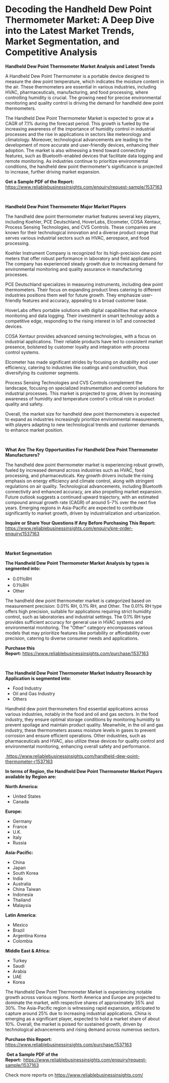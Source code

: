 <p><h1>Decoding the Handheld Dew Point Thermometer Market: A Deep Dive into the Latest Market Trends, Market Segmentation, and Competitive Analysis</h1></p><p><strong>Handheld Dew Point Thermometer Market Analysis and Latest Trends</strong></p>
<p><p>A Handheld Dew Point Thermometer is a portable device designed to measure the dew point temperature, which indicates the moisture content in the air. These thermometers are essential in various industries, including HVAC, pharmaceuticals, manufacturing, and food processing, where controlling humidity is crucial. The growing need for precise environmental monitoring and quality control is driving the demand for handheld dew point thermometers.</p><p>The Handheld Dew Point Thermometer Market is expected to grow at a CAGR of 7.1% during the forecast period. This growth is fueled by the increasing awareness of the importance of humidity control in industrial processes and the rise in applications in sectors like meteorology and climatology. Moreover, technological advancements are leading to the development of more accurate and user-friendly devices, enhancing their adoption. The market is also witnessing a trend toward connectivity features, such as Bluetooth-enabled devices that facilitate data logging and remote monitoring. As industries continue to prioritize environmental conditions, the handheld dew point thermometer's significance is projected to increase, further driving market expansion.</p></p>
<p><strong>Get a Sample PDF of the Report:&nbsp;</strong> <a href="https://www.reliablebusinessinsights.com/enquiry/request-sample/1537163?utm_campaign=904&utm_medium=2&utm_source=Github&utm_content=ia&utm_term=27022025&utm_id=handheld-dew-point-thermometer">https://www.reliablebusinessinsights.com/enquiry/request-sample/1537163</a></p>
<p>&nbsp;</p>
<p><strong>Handheld Dew Point Thermometer Major Market Players</strong></p>
<p><p>The handheld dew point thermometer market features several key players, including Koehler, PCE Deutschland, HoverLabs, Elcometer, COSA Xentaur, Process Sensing Technologies, and CVS Controls. These companies are known for their technological innovation and a diverse product range that serves various industrial sectors such as HVAC, aerospace, and food processing.</p><p>Koehler Instrument Company is recognized for its high-precision dew point meters that offer robust performance in laboratory and field applications. The company has experienced steady growth due to increasing demand for environmental monitoring and quality assurance in manufacturing processes.</p><p>PCE Deutschland specializes in measuring instruments, including dew point thermometers. Their focus on expanding product lines catering to different industries positions them well for future growth. They emphasize user-friendly features and accuracy, appealing to a broad customer base.</p><p>HoverLabs offers portable solutions with digital capabilities that enhance monitoring and data logging. Their investment in smart technology adds a competitive edge, responding to the rising interest in IoT and connected devices.</p><p>COSA Xentaur provides advanced sensing technologies, with a focus on industrial applications. Their reliable products have led to consistent market presence, bolstered by customer loyalty and integration with process control systems.</p><p>Elcometer has made significant strides by focusing on durability and user efficiency, catering to industries like coatings and construction, thus diversifying its customer segments.</p><p>Process Sensing Technologies and CVS Controls complement the landscape, focusing on specialized instrumentation and control solutions for industrial processes. This market is projected to grow, driven by increasing awareness of humidity and temperature control's critical role in product quality and safety.</p><p>Overall, the market size for handheld dew point thermometers is expected to expand as industries increasingly prioritize environmental measurements, with players adapting to new technological trends and customer demands to enhance market position.</p></p>
<p>&nbsp;</p>
<p><strong>What Are The Key Opportunities For Handheld Dew Point Thermometer Manufacturers?</strong></p>
<p><p>The handheld dew point thermometer market is experiencing robust growth, fueled by increased demand across industries such as HVAC, food processing, and pharmaceuticals. Key growth drivers include the rising emphasis on energy efficiency and climate control, along with stringent regulations on air quality. Technological advancements, including Bluetooth connectivity and enhanced accuracy, are also propelling market expansion. Future outlook suggests a continued upward trajectory, with an estimated compound annual growth rate (CAGR) of around 5-7% over the next five years. Emerging regions in Asia-Pacific are expected to contribute significantly to market growth, driven by industrialization and urbanization.</p></p>
<p><strong>Inquire or Share Your Questions If Any Before Purchasing This Report:</strong> <a href="https://www.reliablebusinessinsights.com/enquiry/pre-order-enquiry/1537163?utm_campaign=904&utm_medium=2&utm_source=Github&utm_content=ia&utm_term=27022025&utm_id=handheld-dew-point-thermometer">https://www.reliablebusinessinsights.com/enquiry/pre-order-enquiry/1537163</a></p>
<p>&nbsp;</p>
<p><strong>Market Segmentation</strong></p>
<p><strong>The Handheld Dew Point Thermometer Market Analysis by types is segmented into:</strong></p>
<p><ul><li>0.01％RH</li><li>0.1％RH</li><li>Other</li></ul></p>
<p><p>The handheld dew point thermometer market is categorized based on measurement precision: 0.01% RH, 0.1% RH, and Other. The 0.01% RH type offers high precision, suitable for applications requiring strict humidity control, such as laboratories and industrial settings. The 0.1% RH type provides sufficient accuracy for general use in HVAC systems and environmental monitoring. The "Other" category encompasses various models that may prioritize features like portability or affordability over precision, catering to diverse consumer needs and applications.</p></p>
<p><strong>Purchase this Report:&nbsp;</strong><a href="https://www.reliablebusinessinsights.com/purchase/1537163?utm_campaign=904&utm_medium=2&utm_source=Github&utm_content=ia&utm_term=27022025&utm_id=handheld-dew-point-thermometer">https://www.reliablebusinessinsights.com/purchase/1537163</a></p>
<p>&nbsp;</p>
<p><strong>The Handheld Dew Point Thermometer Market Industry Research by Application is segmented into:</strong></p>
<p><ul><li>Food Industry</li><li>Oil and Gas Industry</li><li>Others</li></ul></p>
<p><p>Handheld dew point thermometers find essential applications across various industries, notably in the food and oil and gas sectors. In the food industry, they ensure optimal storage conditions by monitoring humidity to prevent spoilage and maintain product quality. Meanwhile, in the oil and gas industry, these thermometers assess moisture levels in gases to prevent corrosion and ensure efficient operations. Other industries, such as pharmaceuticals and HVAC, also utilize these devices for quality control and environmental monitoring, enhancing overall safety and performance.</p></p>
<p><a href="https://www.reliablebusinessinsights.com/handheld-dew-point-thermometer-r1537163?utm_campaign=904&utm_medium=2&utm_source=Github&utm_content=ia&utm_term=27022025&utm_id=handheld-dew-point-thermometer">&nbsp;https://www.reliablebusinessinsights.com/handheld-dew-point-thermometer-r1537163</a></p>
<p><strong>In terms of Region, the Handheld Dew Point Thermometer Market Players available by Region are:</strong></p>
<p>
    <p> <strong> North America: </strong>
        <ul>
            <li>United States</li>
            <li>Canada</li>
        </ul>
        </p> 
    <p> <strong> Europe: </strong>
        <ul>
            <li>Germany</li>
            <li>France</li>
            <li>U.K.</li>
            <li>Italy</li>
            <li>Russia</li>
        </ul>
        </p> 
    <p> <strong> Asia-Pacific: </strong>
        <ul>
            <li>China</li>
            <li>Japan</li>
            <li>South Korea</li>
            <li>India</li>
            <li>Australia</li>
            <li>China Taiwan</li>
            <li>Indonesia</li>
            <li>Thailand</li>
            <li>Malaysia</li>
        </ul>
        </p> 
    <p> <strong> Latin America: </strong>
        <ul>
            <li>Mexico</li>
            <li>Brazil</li>
            <li>Argentina Korea</li>
            <li>Colombia</li>
        </ul>
        </p> 
    <p> <strong> Middle East & Africa: </strong>
        <ul>
            <li>Turkey</li>
            <li>Saudi</li>
            <li>Arabia</li>
            <li>UAE</li>
            <li>Korea</li>
        </ul>
    </p>
    </p>
<p><p>The Handheld Dew Point Thermometer Market is experiencing notable growth across various regions. North America and Europe are projected to dominate the market, with respective shares of approximately 35% and 30%. The Asia-Pacific region is witnessing rapid expansion, anticipated to capture around 25% due to increasing industrial applications. China is emerging as a significant player, expected to hold a market share of about 10%. Overall, the market is poised for sustained growth, driven by technological advancements and rising demand across numerous sectors.</p></p>
<p><strong>Purchase this Report: </strong><a href="https://www.reliablebusinessinsights.com/purchase/1537163?utm_campaign=904&utm_medium=2&utm_source=Github&utm_content=ia&utm_term=27022025&utm_id=handheld-dew-point-thermometer">https://www.reliablebusinessinsights.com/purchase/1537163</a></p>
<p>&nbsp;<strong>Get a Sample PDF of the Report:&nbsp;&nbsp;</strong><a href="https://www.reliablebusinessinsights.com/enquiry/request-sample/1537163?utm_campaign=904&utm_medium=2&utm_source=Github&utm_content=ia&utm_term=27022025&utm_id=handheld-dew-point-thermometer">https://www.reliablebusinessinsights.com/enquiry/request-sample/1537163</a></p>
<p><strong></strong></p>
<p>Check more reports on <a href="https://www.reliablebusinessinsights.com/?utm_campaign=904&utm_medium=2&utm_source=Github&utm_content=ia&utm_term=27022025&utm_id=handheld-dew-point-thermometer">https://www.reliablebusinessinsights.com/</a></p>